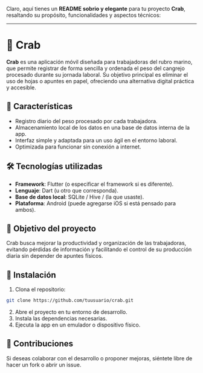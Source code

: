 Claro, aquí tienes un **README sobrio y elegante** para tu proyecto **Crab**, resaltando su propósito, funcionalidades y aspectos técnicos:

---

# 🦀 Crab

**Crab** es una aplicación móvil diseñada para trabajadoras del rubro marino, que permite registrar de forma sencilla y ordenada el peso del cangrejo procesado durante su jornada laboral. Su objetivo principal es eliminar el uso de hojas o apuntes en papel, ofreciendo una alternativa digital práctica y accesible.

## 📱 Características

- Registro diario del peso procesado por cada trabajadora.
- Almacenamiento local de los datos en una base de datos interna de la app.
- Interfaz simple y adaptada para un uso ágil en el entorno laboral.
- Optimizada para funcionar sin conexión a internet.

## 🛠️ Tecnologías utilizadas

- **Framework**: Flutter (o especificar el framework si es diferente).
- **Lenguaje**: Dart (u otro que corresponda).
- **Base de datos local**: SQLite / Hive / (la que usaste).
- **Plataforma**: Android (puede agregarse iOS si está pensado para ambos).

## 🚀 Objetivo del proyecto

Crab busca mejorar la productividad y organización de las trabajadoras, evitando pérdidas de información y facilitando el control de su producción diaria sin depender de apuntes físicos.

## 📂 Instalación

1. Clona el repositorio:

```bash
git clone https://github.com/tuusuario/crab.git
```

2. Abre el proyecto en tu entorno de desarrollo.
3. Instala las dependencias necesarias.
4. Ejecuta la app en un emulador o dispositivo físico.

## 🤝 Contribuciones

Si deseas colaborar con el desarrollo o proponer mejoras, siéntete libre de hacer un fork o abrir un issue.
 